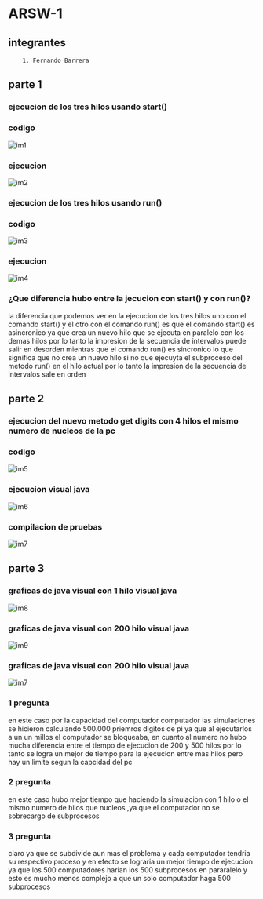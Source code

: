 # ARSW-1

## integrantes
		1. Fernando Barrera
		
## parte 1

### ejecucion de los tres hilos usando start()	

### codigo
![im1](https://github.com/fernando-b15/CNYT-Actividad-Esfera/blob/master/1.PNG)	

### ejecucion
![im2](https://github.com/fernando-b15/CNYT-Actividad-Esfera/blob/master/2.PNG)	

### ejecucion de los tres hilos usando run()


### codigo
![im3](https://github.com/fernando-b15/CNYT-Actividad-Esfera/blob/master/3.PNG)	

### ejecucion
![im4](https://github.com/fernando-b15/CNYT-Actividad-Esfera/blob/master/4.PNG)	

### ¿Que diferencia hubo entre la jecucion con start() y con run()?

la diferencia que podemos ver en la ejecucion de los tres hilos uno con el comando start() y el otro con el comando run() es que el comando start() es asincronico ya que crea un nuevo hilo que se ejecuta en paralelo con los demas hilos por lo tanto la impresion de la secuencia de intervalos puede salir en desorden mientras que el comando run() es sincronico lo que significa que no crea un nuevo hilo si no que ejecuyta el subproceso del metodo run() en el hilo actual por lo tanto la impresion de la secuencia de intervalos sale en orden	


## parte 2

### ejecucion del nuevo metodo get digits con 4 hilos el mismo numero de nucleos de la pc

### codigo
![im5](https://github.com/fernando-b15/CNYT-Actividad-Esfera/blob/master/9.PNG)	

### ejecucion visual java
![im6](https://github.com/fernando-b15/CNYT-Actividad-Esfera/blob/master/8.PNG)	

### compilacion de pruebas

![im7](https://github.com/fernando-b15/CNYT-Actividad-Esfera/blob/master/10.PNG)	

## parte 3

### graficas de java visual con 1 hilo visual java

![im8](https://github.com/fernando-b15/CNYT-Actividad-Esfera/blob/master/5.PNG)	

### graficas de java visual con 200 hilo visual java

![im9](https://github.com/fernando-b15/CNYT-Actividad-Esfera/blob/master/6.PNG)	

### graficas de java visual con 200 hilo visual java

![im7](https://github.com/fernando-b15/CNYT-Actividad-Esfera/blob/master/7.PNG)	

### 1 pregunta

 en este caso por la capacidad del computador computador las simulaciones  se hicieron calculando 500.000 priemros digitos de pi ya que al ejecutarlos a un un millos el computador se bloqueaba, en cuanto al numero no hubo mucha diferencia entre el tiempo de ejecucion de 200 y 500 hilos por lo tanto se logra un mejor de tiempo para la ejecucion entre mas hilos pero hay un limite segun la capcidad del pc

### 2 pregunta 
  en este caso hubo mejor tiempo que haciendo la simulacion con 1 hilo o el mismo numero de hilos que nucleos ,ya que el computador no se sobrecargo de subprocesos
  
### 3 pregunta
 claro ya que se subdivide aun mas el problema y cada computador tendria su respectivo proceso y en efecto se lograria un mejor tiempo de ejecucion ya que los 500 computadores harian los 500 subprocesos en pararalelo y esto es mucho menos complejo a que un solo computador haga 500 subprocesos  
